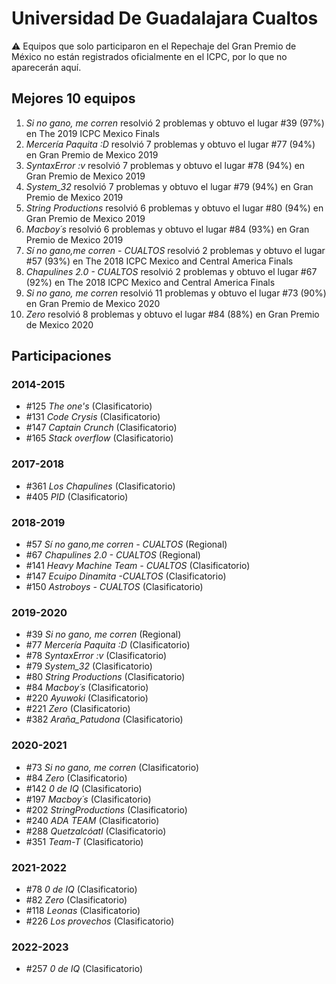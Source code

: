 # Universidad De Guadalajara Cualtos

:warning: Equipos que solo participaron en el Repechaje del Gran Premio de México no están registrados oficialmente en el ICPC, por lo que no aparecerán aquí.

## Mejores 10 equipos

1. _Si no gano, me corren_ resolvió 2 problemas y obtuvo el lugar #39 (97%) en The 2019 ICPC Mexico Finals
1. _Mercería Paquita :D_ resolvió 7 problemas y obtuvo el lugar #77 (94%) en Gran Premio de Mexico 2019
1. _SyntaxError :v_ resolvió 7 problemas y obtuvo el lugar #78 (94%) en Gran Premio de Mexico 2019
1. _System_32_ resolvió 7 problemas y obtuvo el lugar #79 (94%) en Gran Premio de Mexico 2019
1. _String Productions_ resolvió 6 problemas y obtuvo el lugar #80 (94%) en Gran Premio de Mexico 2019
1. _Macboy´s_ resolvió 6 problemas y obtuvo el lugar #84 (93%) en Gran Premio de Mexico 2019
1. _Sí no gano,me corren - CUALTOS_ resolvió 2 problemas y obtuvo el lugar #57 (93%) en The 2018 ICPC Mexico and Central America Finals
1. _Chapulines 2.0 - CUALTOS_ resolvió 2 problemas y obtuvo el lugar #67 (92%) en The 2018 ICPC Mexico and Central America Finals
1. _Si no gano, me corren_ resolvió 11 problemas y obtuvo el lugar #73 (90%) en Gran Premio de Mexico 2020
1. _Zero_ resolvió 8 problemas y obtuvo el lugar #84 (88%) en Gran Premio de Mexico 2020

## Participaciones

### 2014-2015

- #125 _The one's_ (Clasificatorio)
- #131 _Code Crysis_ (Clasificatorio)
- #147 _Captain Crunch_ (Clasificatorio)
- #165 _Stack overflow_ (Clasificatorio)

### 2017-2018

- #361 _Los Chapulines_ (Clasificatorio)
- #405 _PID_ (Clasificatorio)

### 2018-2019

- #57 _Sí no gano,me corren - CUALTOS_ (Regional)
- #67 _Chapulines 2.0 - CUALTOS_ (Regional)
- #141 _Heavy Machine Team - CUALTOS_ (Clasificatorio)
- #147 _Ecuipo Dinamita -CUALTOS_ (Clasificatorio)
- #150 _Astroboys - CUALTOS_ (Clasificatorio)

### 2019-2020

- #39 _Si no gano, me corren_ (Regional)
- #77 _Mercería Paquita :D_ (Clasificatorio)
- #78 _SyntaxError :v_ (Clasificatorio)
- #79 _System_32_ (Clasificatorio)
- #80 _String Productions_ (Clasificatorio)
- #84 _Macboy´s_ (Clasificatorio)
- #220 _Ayuwoki_ (Clasificatorio)
- #221 _Zero_ (Clasificatorio)
- #382 _Araña_Patudona_ (Clasificatorio)

### 2020-2021

- #73 _Si no gano, me corren_ (Clasificatorio)
- #84 _Zero_ (Clasificatorio)
- #142 _0 de IQ_ (Clasificatorio)
- #197 _Macboy´s_ (Clasificatorio)
- #202 _StringProductions_ (Clasificatorio)
- #240 _ADA TEAM_ (Clasificatorio)
- #288 _Quetzalcóatl_ (Clasificatorio)
- #351 _Team-T_ (Clasificatorio)

### 2021-2022

- #78 _0 de IQ_ (Clasificatorio)
- #82 _Zero_ (Clasificatorio)
- #118 _Leonas_ (Clasificatorio)
- #226 _Los provechos_ (Clasificatorio)

### 2022-2023

- #257 _0 de IQ_ (Clasificatorio)



